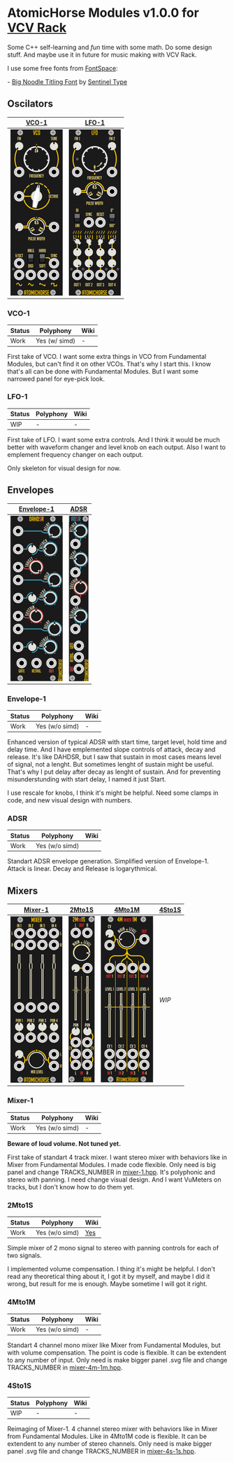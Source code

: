 # AtomicHorse Modules v1.0.0 for [VCV Rack](https://github.com/VCVRack/)

Some C++ self-learning and *fun* time with some math. Do some design stuff. And maybe use it in future for music making with VCV Rack.

I use some free fonts from [FontSpace](https://www.fontspace.com/commercial-fonts):

\- [Big Noodle Titling Font](https://www.fontspace.com/big-noodle-titling-font-f35093) by [Sentinel Type](https://www.fontspace.com/sentinel-type)


## Oscilators

| [VCO-1](#vco-1)           | [LFO-1](#lfo-1)           |
| ---                       | ---                       |
| ![VCO-1](/pics/vco-1.png) | ![LFO-1](/pics/lfo-1.png) |


### VCO-1

| Status | Polyphony     | Wiki |
| ---    | ---           | ---  |
| Work   | Yes (w/ simd) | -    |

First take of VCO. I want some extra things in VCO from Fundamental Modules, but can't find it on other VCOs. That's why I start this. I know that's all can be done with Fundamental Modules. But I want some narrowed panel for eye-pick look.


### LFO-1

| Status | Polyphony | Wiki |
| ---    | ---       | ---  |
| WIP    | -         | -    |

First take of LFO. I want some extra controls. And I think it would be much better with waveform changer and level knob on each output. Also I want to emplement frequency changer on each output.

Only skeleton for visual design for now. 


## Envelopes

| [Envelope-1](#envelope-1)           | [ADSR](#adsr)           |
| ---                                 | ---                     |
| ![Envelope-1](/pics/envelope-1.png) | ![ADSR](/pics/adsr.png) |


### Envelope-1

| Status | Polyphony      | Wiki |
| ---    | ---            | ---  |
| Work   | Yes (w/o simd) | -    |

Enhanced version of typical ADSR with start time, target level, hold time and delay time. And I have emplemented slope controls of attack, decay and release. It's like DAHDSR, but I saw that sustain in most cases means level of signal, not a lenght. But sometimes lenght of sustain might be useful. That's why I put delay after decay as lenght of sustain. And for preventing misunderstunding with start delay, I named it just Start. 

I use rescale for knobs, I think it's might be helpful. Need some clamps in code, and new visual design with numbers.


### ADSR

| Status | Polyphony      | Wiki |
| ---    | ---            | ---  |
| Work   | Yes (w/o simd) |

Standart ADSR envelope generation. Simplified version of Envelope-1. Attack is linear. Decay and Release is logarythmical.


## Mixers

| [Mixer-1](#mixer-1)           | [2Mto1S](#2Mto1S)                | [4Mto1M](#4Mto1M)                | [4Sto1S](#4Sto1S) |
| ---                           | ---                              | ---                              | ---               |
| ![Mixer-1](/pics/mixer-1.png) | ![2Mto1S](/pics/mixer-2m-1s.png) | ![4Mto1M](/pics/mixer-4m-1m.png) | *WIP*             |

### Mixer-1

| Status | Polyphony      | Wiki |
| ---    | ---            | ---  |
| Work   | Yes (w/o simd) | -    |

**Beware of loud volume. Not tuned yet.**

First take of standart 4 track mixer. I want stereo mixer with behaviors like in Mixer from Fundamental Modules. I made code flexible. Only need is big panel and change TRACKS_NUMBER in [mixer-1.hpp](src/mixer-1.hpp). It's polyphonic and stereo with panning. I need change visual design. And I want VuMeters on tracks, but I don't know how to do them yet. 

### 2Mto1S

| Status | Polyphony      | Wiki |
| ---    | ---            | ---  |
| Work   | Yes (w/o simd) | [Yes]()

Simple mixer of 2 mono signal to stereo with panning controls for each of two signals. 

I implemented volume compensation. I thing it's might be helpful. I don't read any theoretical thing about it, I got it by myself, and maybe I did it wrong, but result for me is enough. Maybe sometime I will got it right.

### 4Mto1M

| Status | Polyphony      | Wiki |
| ---    | ---            | ---  |
| Work   | Yes (w/o simd) | -    |

Standart 4 channel mono mixer like Mixer from Fundamental Modules, but with volume compensation. The point is code is flexible. It can be extendent to any number of input. Only need is make bigger panel .svg file and change TRACKS_NUMBER in [mixer-4m-1m.hpp](src/mixer-4m-1m.hpp). 

### 4Sto1S

| Status | Polyphony      | Wiki |
| ---    | ---            | ---  |
| WIP    | -              | -    |

Reimaging of Mixer-1. 4 channel stereo mixer with behaviors like in Mixer from Fundamental Modules. Like in 4Mto1M code is flexible. It can be extendent to any number of stereo channels. Only need is make bigger panel .svg file and change TRACKS_NUMBER in [mixer-4s-1s.hpp](src/mixer-4s-1s.hpp). 
